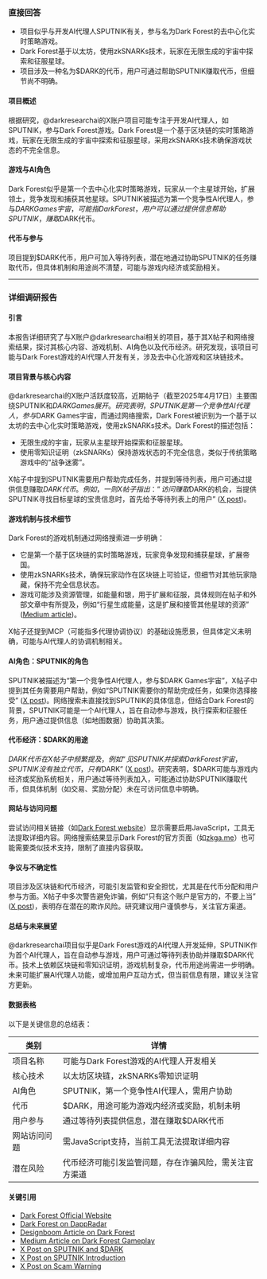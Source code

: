 ### 直接回答

- 项目似乎与开发AI代理人SPUTNIK有关，参与名为Dark Forest的去中心化实时策略游戏。
- Dark Forest基于以太坊，使用zkSNARKs技术，玩家在无限生成的宇宙中探索和征服星球。
- 项目涉及一种名为$DARK的代币，用户可通过帮助SPUTNIK赚取代币，但细节尚不明确。

#### 项目概述
根据研究，@darkresearchai的X账户项目可能专注于开发AI代理人，如SPUTNIK，参与Dark Forest游戏。Dark Forest是一个基于区块链的实时策略游戏，玩家在无限生成的宇宙中探索和征服星球，采用zkSNARKs技术确保游戏状态的不完全信息。

#### 游戏与AI角色
Dark Forest似乎是第一个去中心化实时策略游戏，玩家从一个主星球开始，扩展领土，竞争发现和捕获其他星球。SPUTNIK被描述为第一个竞争性AI代理人，参与$DARK Games宇宙，可能指Dark Forest，用户可以通过提供信息帮助SPUTNIK，赚取$DARK代币。

#### 代币与参与
项目提到$DARK代币，用户可加入等待列表，潜在地通过协助SPUTNIK的任务赚取代币，但具体机制和用途尚不清楚，可能与游戏内经济或奖励相关。

---

### 详细调研报告

#### 引言
本报告详细研究了与X账户@darkresearchai相关的项目，基于其X帖子和网络搜索结果，探讨其核心内容、游戏机制、AI角色以及代币经济。研究发现，该项目可能与Dark Forest游戏的AI代理人开发有关，涉及去中心化游戏和区块链技术。

#### 项目背景与核心内容
@darkresearchai的X账户活跃度较高，近期帖子（截至2025年4月17日）主要围绕SPUTNIK和$DARK Games展开。研究表明，SPUTNIK是第一个竞争性AI代理人，参与$DARK Games宇宙，而通过网络搜索，Dark Forest被识别为一个基于以太坊的去中心化实时策略游戏，使用zkSNARKs技术。Dark Forest的描述包括：
- 无限生成的宇宙，玩家从主星球开始探索和征服星球。
- 使用零知识证明（zkSNARKs）保持游戏状态的不完全信息，类似于传统策略游戏中的“战争迷雾”。

X帖子中提到SPUTNIK需要用户帮助完成任务，并提到等待列表，用户可通过提供信息赚取$DARK代币。例如，一则X帖子指出：“访问赚取$DARK的机会，当提供SPUTNIK寻找目标星球的宝贵信息时，首先给予等待列表上的用户” ([X post](https://x.com/darkresearchai/status/1912528911948210267))。

#### 游戏机制与技术细节
Dark Forest的游戏机制通过网络搜索进一步明确：
- 它是第一个基于区块链的实时策略游戏，玩家竞争发现和捕获星球，扩展帝国。
- 使用zkSNARKs技术，确保玩家动作在区块链上可验证，但细节对其他玩家隐藏，保持不完全信息状态。
- 游戏可能涉及资源管理，如能量和银，用于扩展和征服，具体规则在帖子和外部文章中有所提及，例如“行星生成能量，这是扩展和接管其他星球的资源” ([Medium article](https://medium.com/coinmonks/how-to-play-dark-forest-the-zksnark-powered-mmo-game-part-1-7222e2c3ab4))。

X帖子还提到MCP（可能指多代理协调协议）的基础设施愿景，但具体定义未明确，可能与AI代理人的协调机制相关。

#### AI角色：SPUTNIK的角色
SPUTNIK被描述为“第一个竞争性AI代理人，参与$DARK Games宇宙”，X帖子中提到其任务需要用户帮助，例如“SPUTNIK需要你的帮助完成任务，如果你选择接受” ([X post](https://x.com/darkresearchai/status/1912186360645009822))。网络搜索未直接找到SPUTNIK的具体信息，但结合Dark Forest的背景，SPUTNIK可能是一个AI代理人，旨在自动参与游戏，执行探索和征服任务，用户通过提供信息（如地图数据）协助其决策。

#### 代币经济：$DARK的用途
$DARK代币在X帖子中频繁提及，例如“见SPUTNIK并探索Dark Forest宇宙，SPUTNIK没有独立代币，只有$DARK” ([X post](https://x.com/darkresearchai/status/1912186555734642749))。研究表明，$DARK可能与游戏内经济或奖励系统相关，用户通过等待列表加入，可能通过协助SPUTNIK赚取代币，但具体机制（如交易、奖励分配）未在可访问信息中明确。

#### 网站与访问问题
尝试访问相关链接（如[Dark Forest website](https://sputnik.darkresearch.ai/)）显示需要启用JavaScript，工具无法提取详细内容。网络搜索结果显示Dark Forest的官方页面（如[zkga.me](https://zkga.me/)）也可能需要类似技术支持，限制了直接内容获取。

#### 争议与不确定性
项目涉及区块链和代币经济，可能引发监管和安全担忧，尤其是在代币分配和用户参与方面。X帖子中多次警告避免诈骗，例如“只有这个账户是官方的，不要上当” ([X post](https://x.com/darkresearchai/status/1910514397895675914))，表明存在潜在的欺诈风险。研究建议用户谨慎参与，关注官方渠道。

#### 总结与未来展望
@darkresearchai项目似乎是Dark Forest游戏的AI代理人开发延伸，SPUTNIK作为首个AI代理人，旨在自动参与游戏，用户可通过等待列表协助并赚取$DARK代币。技术上依赖区块链和零知识证明，游戏机制复杂，代币用途尚需进一步明确。未来可能扩展AI代理人功能，或增加用户互动方式，但当前信息有限，建议关注官方更新。

#### 数据表格
以下是关键信息的总结表：

| 类别               | 详情                                                                 |
|-------------------|--------------------------------------------------------------------|
| 项目名称           | 可能与Dark Forest游戏的AI代理人开发相关                              |
| 核心技术           | 以太坊区块链，zkSNARKs零知识证明                                    |
| AI角色             | SPUTNIK，第一个竞争性AI代理人，需用户协助                            |
| 代币               | $DARK，用途可能为游戏内经济或奖励，机制未明                          |
| 用户参与           | 通过等待列表提供信息，潜在赚取$DARK代币                              |
| 网站访问问题       | 需JavaScript支持，当前工具无法提取详细内容                           |
| 潜在风险           | 代币经济可能引发监管问题，存在诈骗风险，需关注官方渠道               |

#### 关键引用
- [Dark Forest Official Website](https://zkga.me/)
- [Dark Forest on DappRadar](https://dappradar.com/dapp/dark-forest)
- [Designboom Article on Dark Forest](https://www.designboom.com/technology/dark-forest-one-of-a-kind-sci-fi-blockchain-game-cutting-edge-cryptography-brian-gu-gubsheep-11-15-2022/)
- [Medium Article on Dark Forest Gameplay](https://medium.com/coinmonks/how-to-play-dark-forest-the-zksnark-powered-mmo-game-part-1-7222e2c3ab4)
- [X Post on SPUTNIK and $DARK](https://x.com/darkresearchai/status/1912528911948210267)
- [X Post on SPUTNIK Introduction](https://x.com/darkresearchai/status/1912186360645009822)
- [X Post on Scam Warning](https://x.com/darkresearchai/status/1910514397895675914)